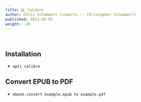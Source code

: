 ```yaml
---
title: 💻 Calibre
author: Chris Schammert (csmertx -- Christopher Schammert)
published: 2023-02-03
weight: -20
---
```


<br />

## Installation

- ```apti calibre```

## Convert EPUB to PDF

- ```ebook-convert example.epub to example.pdf```